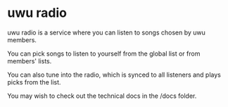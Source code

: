 # uwu radio

uwu radio is a service where you can listen to songs chosen by uwu members.

You can pick songs to listen to yourself from the global list or from members' lists.

You can also tune into the radio, which is synced to all listeners and plays picks from the list.

You may wish to check out the technical docs in the /docs folder.